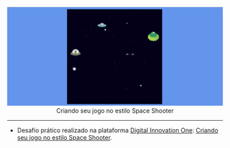 <p align="center">
  <a href="https://github.com/GeancarlosDEV/jogoShooter.git">
    <img 
         src='/img/interface.png'
         alt="Criando seu jogo no estilo Space Shooter" 
    />
  </a>
  <br />
  Criando seu jogo no estilo Space Shooter
</p>

<hr />

- Desafio prático realizado na plataforma [Digital Innovation One](https://web.digitalinnovation.one/home "Digital Innovation One"): [Criando seu jogo no estilo Space Shooter](https://web.digitalinnovation.one/lab/criando-seu-jogo-no-estilo-space-shooter/learning/7ed2a9fc-8673-4902-8c98-b7abed0bf571 "Criando seu jogo no estilo Space Shooter").
